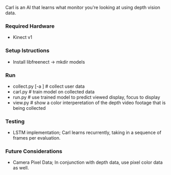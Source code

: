 Carl is an AI that learns what monitor you're looking at using depth vision data.

### Required Hardware
- Kinect v1

### Setup Istructions
- Install libfreenect
-> mkdir models

### Run
- collect.py [-a <collection-name>] # collect user data
- carl.py # train model on collected data
- run.py # use trained model to predict viewed display, focus to display
- view.py # show a color interperetation of the depth video footage that is being collected 

### Testing
- LSTM implementation; Carl learns recurrently, taking in a sequence of frames per evaluation.

### Future Considerations
- Camera Pixel Data; In conjunction with depth data, use pixel color data as well.
